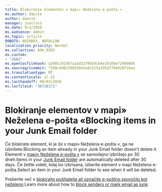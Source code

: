 ```yaml
---
title: Blokiranje elementov v mapi» Neželena e-pošta «
ms.author: daeite
author: daeite
manager: joallard
ms.date: 9/3/2019
ms.audience: Admin
ms.topic: article
ROBOTS: NOINDEX, NOFOLLOW
localization_priority: Normal
ms.collection: Adm_O365
ms.custom:
- "2682"
ms.openlocfilehash: a2901c0156fa2ad32f9954cb4e19160ef2404086
ms.sourcegitcommit: 7398c9d81f00328d1edc515a195d779dd28f1bea
ms.translationtype: MT
ms.contentlocale: sl-SI
ms.lasthandoff: 09/03/2019
ms.locfileid: "36716171"
---
```

# <a name="blocking-items-in-your-junk-email-folder"></a><span data-ttu-id="cd172-102">Blokiranje elementov v mapi» Neželena e-pošta «</span><span class="sxs-lookup"><span data-stu-id="cd172-102">Blocking items in your Junk Email folder</span></span>

<span data-ttu-id="cd172-103">Če blokirate element, ki je že v mapi» Neželena e-pošta «, ga ne izbrišete.</span><span class="sxs-lookup"><span data-stu-id="cd172-103">Blocking an item already in your Junk Email folder doesn't delete it.</span></span> <span data-ttu-id="cd172-104">Elementi v [mapi» Neželena e-pošta «](https://outlook.live.com/mail/junkemail) se samodejno izbrišejo po 30 dneh.</span><span class="sxs-lookup"><span data-stu-id="cd172-104">Items in your [Junk Email folder](https://outlook.live.com/mail/junkemail) are automatically deleted after 30 days.</span></span> <span data-ttu-id="cd172-105">Če želite videti, kdaj bo izbrisana, izberite element v mapi Neželena e-pošta.</span><span class="sxs-lookup"><span data-stu-id="cd172-105">Select an item in your Junk Email folder to see when it will be deleted.</span></span>

<span data-ttu-id="cd172-106">Preberite več o [blokirajte pošiljatelje ali označite e-poštno sporočilo kot neželeno](https://support.office.com/article/a3ece97b-82f8-4a5e-9ac3-e92fa6427ae4).</span><span class="sxs-lookup"><span data-stu-id="cd172-106">Learn more about how to [block senders or mark email as junk](https://support.office.com/article/a3ece97b-82f8-4a5e-9ac3-e92fa6427ae4).</span></span>